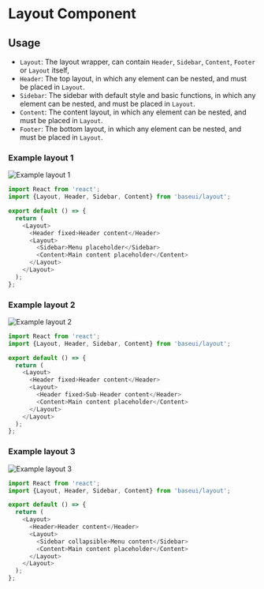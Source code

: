 # Layout Component

## Usage

* `Layout`: The layout wrapper, can contain `Header`, `Sidebar`, `Content`, `Footer` or `Layout` itself,
* `Header`: The top layout, in which any element can be nested, and must be placed in `Layout`.
* `Sidebar`: The sidebar with default style and basic functions, in which any element can be nested, and must be placed in `Layout`.
* `Content`: The content layout, in which any element can be nested, and must be placed in `Layout`.
* `Footer`: The bottom layout, in which any element can be nested, and must be placed in `Layout`.

### Example layout 1

![Example layout 1](./layout_1.png)

```javascript
import React from 'react';
import {Layout, Header, Sidebar, Content} from 'baseui/layout';

export default () => {
  return (
    <Layout>
      <Header fixed>Header content</Header>
      <Layout>
        <Sidebar>Menu placeholder</Sidebar>
        <Content>Main content placeholder</Content>
      </Layout>
    </Layout>
  );
};
```

### Example layout 2

![Example layout 2](./layout_2.png)

```javascript
import React from 'react';
import {Layout, Header, Sidebar, Content} from 'baseui/layout';

export default () => {
  return (
    <Layout>
      <Header fixed>Header content</Header>
      <Layout>
        <Header fixed>Sub-Header content</Header>
        <Content>Main content placeholder</Content>
      </Layout>
    </Layout>
  );
};
```

### Example layout 3

![Example layout 3](./layout_3.png)

```javascript
import React from 'react';
import {Layout, Header, Sidebar, Content} from 'baseui/layout';

export default () => {
  return (
    <Layout>
      <Header>Header content</Header>
      <Layout>
        <Sidebar collapsible>Menu content</Sidebar>
        <Content>Main content placeholder</Content>
      </Layout>
    </Layout>
  );
};
```
